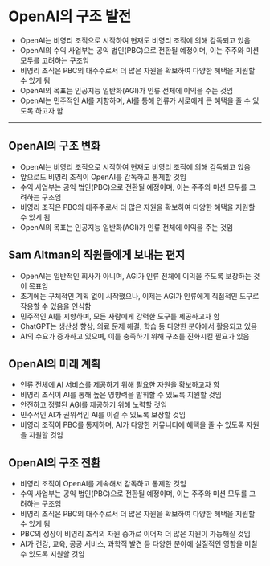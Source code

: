 # OpenAI의 구조 발전


* OpenAI는 비영리 조직으로 시작하여 현재도 비영리 조직에 의해 감독되고 있음
* OpenAI의 수익 사업부는 공익 법인(PBC)으로 전환될 예정이며, 이는 주주와 미션 모두를 고려하는 구조임
* 비영리 조직은 PBC의 대주주로서 더 많은 자원을 확보하여 다양한 혜택을 지원할 수 있게 됨
* OpenAI의 목표는 인공지능 일반화(AGI)가 인류 전체에 이익을 주는 것임
* OpenAI는 민주적인 AI를 지향하며, AI를 통해 인류가 서로에게 큰 혜택을 줄 수 있도록 하고자 함

---

OpenAI의 구조 변화
-------------

* OpenAI는 비영리 조직으로 시작하여 현재도 비영리 조직에 의해 감독되고 있음
* 앞으로도 비영리 조직이 OpenAI를 감독하고 통제할 것임
* 수익 사업부는 공익 법인(PBC)으로 전환될 예정이며, 이는 주주와 미션 모두를 고려하는 구조임
* 비영리 조직은 PBC의 대주주로서 더 많은 자원을 확보하여 다양한 혜택을 지원할 수 있게 됨
* OpenAI의 목표는 인공지능 일반화(AGI)가 인류 전체에 이익을 주는 것임

Sam Altman의 직원들에게 보내는 편지
------------------------

* OpenAI는 일반적인 회사가 아니며, AGI가 인류 전체에 이익을 주도록 보장하는 것이 목표임
* 초기에는 구체적인 계획 없이 시작했으나, 이제는 AGI가 인류에게 직접적인 도구로 작용할 수 있음을 인식함
* 민주적인 AI를 지향하며, 모든 사람에게 강력한 도구를 제공하고자 함
* ChatGPT는 생산성 향상, 의료 문제 해결, 학습 등 다양한 분야에서 활용되고 있음
* AI의 수요가 증가하고 있으며, 이를 충족하기 위해 구조를 진화시킬 필요가 있음

OpenAI의 미래 계획
-------------

* 인류 전체에 AI 서비스를 제공하기 위해 필요한 자원을 확보하고자 함
* 비영리 조직이 AI를 통해 높은 영향력을 발휘할 수 있도록 지원할 것임
* 안전하고 정렬된 AGI를 제공하기 위해 노력할 것임
* 민주적인 AI가 권위적인 AI를 이길 수 있도록 보장할 것임
* 비영리 조직이 PBC를 통제하며, AI가 다양한 커뮤니티에 혜택을 줄 수 있도록 자원을 지원할 것임

OpenAI의 구조 전환
-------------

* 비영리 조직이 OpenAI를 계속해서 감독하고 통제할 것임
* 수익 사업부는 공익 법인(PBC)으로 전환될 예정이며, 이는 주주와 미션 모두를 고려하는 구조임
* 비영리 조직은 PBC의 대주주로서 더 많은 자원을 확보하여 다양한 혜택을 지원할 수 있게 됨
* PBC의 성장이 비영리 조직의 자원 증가로 이어져 더 많은 지원이 가능해질 것임
* AI가 건강, 교육, 공공 서비스, 과학적 발견 등 다양한 분야에 실질적인 영향을 미칠 수 있도록 지원할 것임
